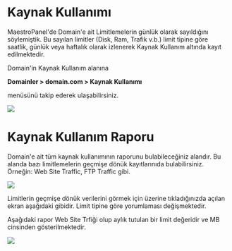 # Kaynak Kullanımı

MaestroPanel'de Domain'e ait Limitlemelerin günlük olarak sayıldığını söylemiştik. Bu sayılan limitler (Disk, Ram, Trafik v.b.) limit tipine göre saatlik, günlük veya haftalık olarak izlenerek Kaynak Kullanım altında kayıt edilmektedir.

Domain'in Kaynak Kullanım alanına

**Domainler > domain.com > Kaynak Kullanımı**

menüsünü takip ederek ulaşabilirsiniz.

![](https://lh6.googleusercontent.com/dxTu_096fqWBrXiRJuv1cVuLctx64FKxI7F2S2kyGM1kI-ML0ZqBA-A67qyY_lANoVAbZ_lsFvIyXE5qPE1UT1cILeGNzRhzLP3MNX95PqoVypjxGahaMpN76h0a4gVFJw)

# Kaynak Kullanım Raporu

Domain'e ait tüm kaynak kullanımının raporunu bulabileceğiniz alandır. Bu alanda bazı limitlemelerin geçmişe dönük kayıtlarınıda bulabilirsiniz. Örneğin: Web Site Traffic, FTP Traffic gibi.

![](https://lh3.googleusercontent.com/6639cik0dNZwW-gpU_q0_FhUY9mxEdJwLS3axOzMFz2B-m9zUTEGsTWPq5cfUVkQcDdIO_XzesBPbHdSMxBJlF4At2BKG8eezB4zdbSAkPHsULREbNEQIlxkx_Ged3f22w)

Limitlerin geçmişe dönük verilerini görmek için üzerine tıkladığınızda açılan ekran aşağıdaki gibidir. Limit tipine göre yorumlaması değişmektedir.

Aşağıdaki rapor Web Site Trfiği olup aylık tutulan bir limit değeridir ve MB cinsinden gösterilmektedir.

![](https://lh5.googleusercontent.com/zjqi6hpZLFcwOMO4MnZgPpWUfhTjQJKHuoo6zX_PHcH-xW1TNp-75SdXiKTnBSOyuT5cqD2Fpp3uO5oh5PUJvww7JW82SdS56ALD7cetZh_Z2vN76lWsV-y9zOT8dl7uMg)